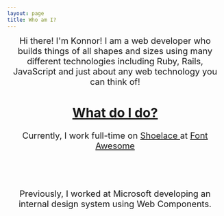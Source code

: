 ```yaml
---
layout: page
title: Who am I?
---
```


<article style='text-align: center; width: 100%; max-width: 600px; font-size: 1.25rem; margin: 0 auto;'>
    Hi there! I'm Konnor! I am a web developer who builds things of all shapes and sizes using many different technologies including Ruby, Rails, JavaScript and just about any web technology you can think of!
</article>

<section style='text-align: center; width: 100%; max-width: 600px; font-size: 1.25rem; margin: 2rem auto 0;'>
  <h2 id="what-do-i-do">
    <a href="#what-do-i-do">
      What do I do?
    </a>
  </h2>

  Currently, I work full-time on
  <a class="link__flex link--external" href="https://shoelace.style">
    Shoelace
  </a> at
  <a class="link__flex link--external" href="https://fontawesome.com">
    Font Awesome
  </a>


  <br><br>

  Previously, I worked at Microsoft developing an internal design system using
  Web Components.
</section>
